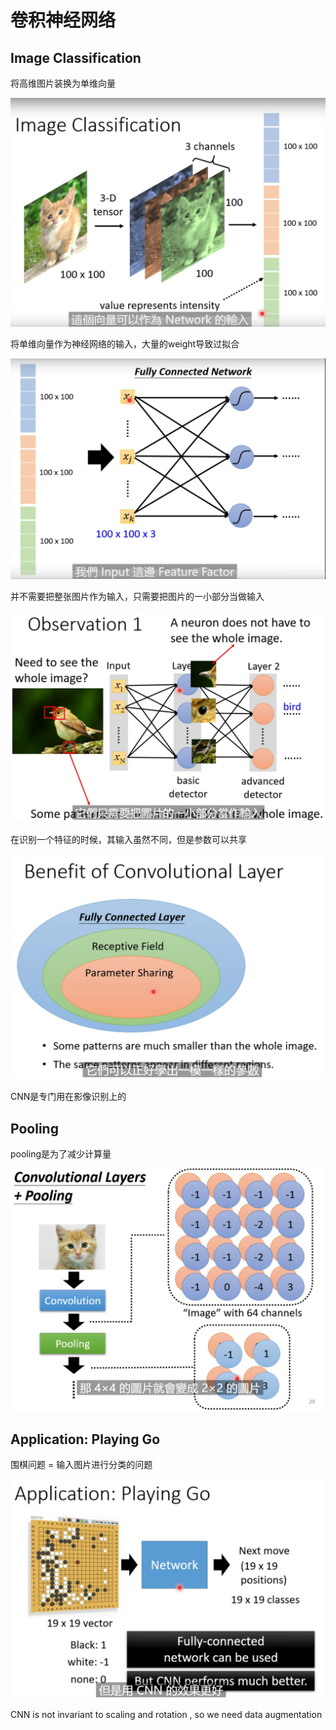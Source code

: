 # 卷积神经网络



## Image Classification

将高维图片装换为单维向量

![image-20211201145611210](image-20211201145611210.png)



将单维向量作为神经网络的输入，大量的weight导致过拟合

![image-20211201150053738](image-20211201150053738.png)



并不需要把整张图片作为输入，只需要把图片的一小部分当做输入

![image-20211201150929826](image-20211201150929826.png)



在识别一个特征的时候，其输入虽然不同，但是参数可以共享

![image-20211201153354737](image-20211201153354737.png)



CNN是专门用在影像识别上的



## Pooling

pooling是为了减少计算量

 ![image-20211201195338720](image-20211201195338720.png)



## Application: Playing Go

围棋问题 = 输入图片进行分类的问题

![image-20211201195817723](image-20211201195817723.png)



CNN is not invariant to scaling and rotation , so we need data augmentation

